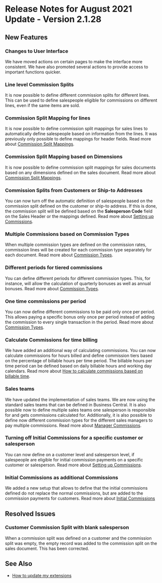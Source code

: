# Release Notes for August 2021 Update - Version 2.1.28

## New Features

### Changes to User Interface

We have moved actions on certain pages to make the interface more consistent. We have also promoted several actions to provide access to important functions quicker.

### Line level Commission Splits

It is now possible to define different commission splits for different lines. This can be used to define salespeople eligible for commissions on different lines, even if the same items are sold.

### Commission Split Mapping for lines

It is now possible to define commission split mappings for sales lines to automatically define salespeople based on information from the lines. It was previously only possible to define mappings for header fields. Read more about [Commission Split Mappings](../page-commission-split-mapping.md).

### Commission Split Mapping based on Dimensions

It is now possible to define commission split mappings for sales documents based on any dimensions defined on the sales document. Read more about [Commission Split Mappings](../page-commission-split-mapping.md).

### Commission Splits from Customers or Ship-to Addresses

You can now turn off the automatic definition of salespeople based on the commission split defined on the customer or ship-to address. If this is done, the commission split will be defined based on the **Salesperson Code** field on the Sales Header or the mappings defined. Read more about [Setting up Commissions](../commission-setup.md).

### Multiple Commissions based on Commission Types

When multiple commission types are defined on the commission rates, commission lines will be created for each commission type separately for each document. Read more about [Commission Types](../page-commission-types.md).

### Different periods for tiered commissions

You can define different periods for different commission types. This, for instance, will allow the calculation of quarterly bonuses as well as annual bonuses. Read more about [Commission Types](../page-commission-types.md).

### One time commissions per period

You can now define different commissions to be paid only once per period. This allows paying a specific bonus only once per period instead of adding the commission to every single transaction in the period. Read more about [Commission Types](../page-commission-types.md).

### Calculate Commissions for time billing

We have added an additional way of calculating commissions. You can now calculate commissions for hours billed and define commission tiers based on the percentage of billable hours per time period. The billable hours per time period can be defined based on daily billable hours and working day calendars. Read more about [How to calculate commissions based on billable time](../how-to-billable-time.md).

### Sales teams

We have updated the implementation of sales teams. We are now using the standard sales teams that can be defined in Business Central. It is also possible now to define multiple sales teams one salesperson is responsible for and gets commissions calculated for. Additionally, it is also possible to define now different commission types for the different sales managers to pay multiple commissions. Read more about [Manager Commissions](../how-to-manager-commission.md).

### Turning off Initial Commissions for a specific customer or salesperson

You can now define on a customer level and salesperson level, if salespeople are eligible for initial commission payments on a specific customer or salesperson. Read more about [Setting up Commissions](../commission-setup.md#initial-rates).

### Initial Commissions as additional Commissions

We added a new setup that allows to define that the initial commissions defined do not replace the normal commissions, but are added to the commission payments for customers. Read more about [Initial Commissions](../commission-setup.md#initial-rates)

## Resolved Issues

### Customer Commission Split with blank salesperson

When a commission split was defined on a customer and the commission split was empty, the empty record was added to the commission split on the sales document. This has been corrected.

## See Also

- [How to update my extensions](../faq-index.md#i-want-to-update-my-version-of-nav-x-commission-management)
